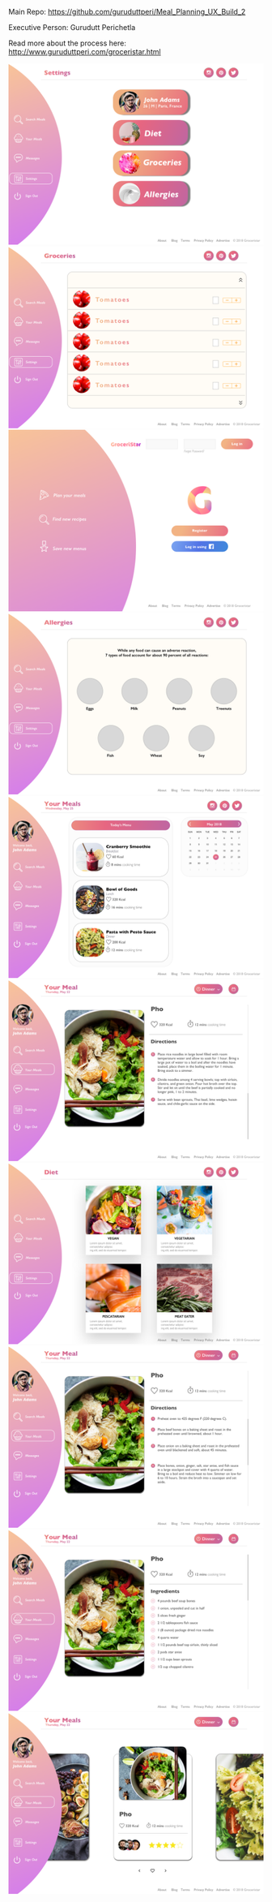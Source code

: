 Main Repo: https://github.com/guruduttperi/Meal_Planning_UX_Build_2

Executive Person: Gurudutt Perichetla

Read more about the process here: http://www.guruduttperi.com/groceristar.html


![](https://raw.githubusercontent.com/GroceriStar/creative/master/Meal%20Planning%20UX2/1515800F-0385-494F-A576-836DE619B358.png)
![](https://raw.githubusercontent.com/GroceriStar/creative/master/Meal%20Planning%20UX2/4BB0604B-A4D6-49BE-86A4-477B47801C39.png)
![](https://raw.githubusercontent.com/GroceriStar/creative/master/Meal%20Planning%20UX2/4F24BFC2-5849-46F2-896E-574A0B8874BC.png)
![](https://raw.githubusercontent.com/GroceriStar/creative/master/Meal%20Planning%20UX2/5B6141DE-6BB1-4116-BFB7-FC75DCD8047B.png)
![](https://raw.githubusercontent.com/GroceriStar/creative/master/Meal%20Planning%20UX2/988E63A0-B071-421B-8151-A34267B4B92E.png)
![](https://raw.githubusercontent.com/GroceriStar/creative/master/Meal%20Planning%20UX2/A6C73493-A590-4FF1-81E4-435DBDCA03D1.png)
![](https://raw.githubusercontent.com/GroceriStar/creative/master/Meal%20Planning%20UX2/AADD0CD6-DBFE-4643-9A22-401E922F2223.png)
![](https://raw.githubusercontent.com/GroceriStar/creative/master/Meal%20Planning%20UX2/C58D39CE-C202-4912-A12F-109F53CD01D4.png)
![](https://raw.githubusercontent.com/GroceriStar/creative/master/Meal%20Planning%20UX2/CC45A065-F719-4C4B-8EF5-65016892AE4B.png)
![](https://raw.githubusercontent.com/GroceriStar/creative/master/Meal%20Planning%20UX2/F5415CF1-3CF3-4648-951B-06D7B872B2C4.png)
![]()
![]()
![]()


